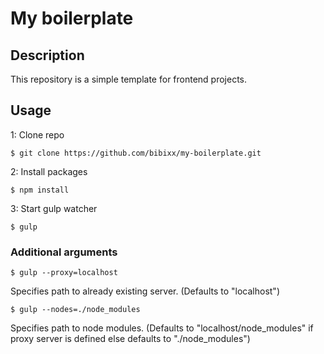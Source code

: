 # My boilerplate

## Description
This repository is a simple template for frontend projects.

## Usage
1: Clone repo
```
$ git clone https://github.com/bibixx/my-boilerplate.git
```
2: Install packages
```
$ npm install
```
3: Start gulp watcher
```
$ gulp
```

### Additional arguments
```
$ gulp --proxy=localhost
```
Specifies path to already existing server. (Defaults to "localhost")
<br>
```
$ gulp --nodes=./node_modules
```
Specifies path to node modules. (Defaults to "localhost/node_modules" if proxy server is defined else defaults to "./node_modules")
